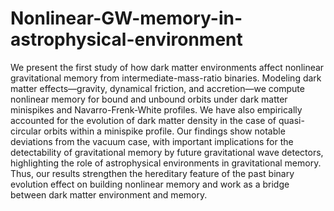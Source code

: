 # Nonlinear-GW-memory-in-astrophysical-environment


We present the first study of how dark matter environments affect nonlinear gravitational
memory from intermediate-mass-ratio binaries. Modeling dark matter effects—gravity, dynamical
friction, and accretion—we compute nonlinear memory for bound and unbound orbits under dark
matter minispikes and Navarro-Frenk-White profiles. We have also empirically accounted for the
evolution of dark matter density in the case of quasi-circular orbits within a minispike profile.
Our findings show notable deviations from the vacuum case, with important implications for the
detectability of gravitational memory by future gravitational wave detectors, highlighting the role
of astrophysical environments in gravitational memory. Thus, our results strengthen the hereditary
feature of the past binary evolution effect on building nonlinear memory and work as a bridge
between dark matter environment and memory.
